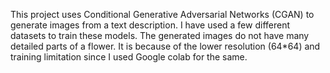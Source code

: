 This project uses Conditional Generative Adversarial Networks (CGAN) to generate images from a text description. I have used a few different datasets to train these models. The generated images do not have many detailed parts of a flower. It is because of the lower resolution (64*64) and training limitation since I used Google colab for the same.

